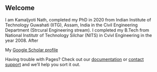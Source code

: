 ## Welcome
I am Kamaljyoti Nath, completed my PhD in 2020 from Indian Institute of Technology Guwahati (IITG), Assam, India in the Civil Engineering Department (Strcural Engineering stream). I completed my B.Tech from National Institutr of Technology Silchar (NITS) in Cvivl Engineering in the year 2008. After 

My [Google Scholar profile](https://scholar.google.co.in/citations?user=U9Vf1IwAAAAJ&hl=en)



Having trouble with Pages? Check out our [documentation](https://docs.github.com/categories/github-pages-basics/) or [contact support](https://github.com/contact) and we’ll help you sort it out.
